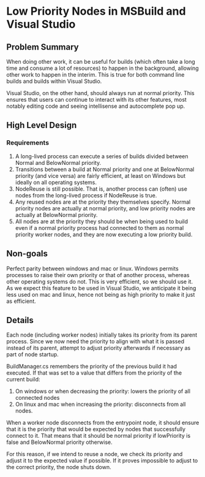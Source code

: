 
# Low Priority Nodes in MSBuild and Visual Studio

## Problem Summary

When doing other work, it can be useful for builds (which often take a long time and consume a lot of resources) to happen in the background, allowing other work to happen in the interim. This is true for both command line builds and builds within Visual Studio.

Visual Studio, on the other hand, should always run at normal priority. This ensures that users can continue to interact with its other features, most notably editing code and seeing intellisense and autocomplete pop up.

## High Level Design

### Requirements

1. A long-lived process can execute a series of builds divided between Normal and BelowNormal priority.
2. Transitions between a build at Normal priority and one at BelowNormal priority (and vice versa) are fairly efficient, at least on Windows but ideally on all operating systems.
3. NodeReuse is still possible. That is, another process can (often) use nodes from the long-lived process if NodeReuse is true.
4. Any reused nodes are at the priority they themselves specify. Normal priority nodes are actually at normal priority, and low priority nodes are actually at BelowNormal priority.
5. All nodes are at the priority they should be when being used to build even if a normal priority process had connected to them as normal priority worker nodes, and they are now executing a low priority build.

## Non-goals

Perfect parity between windows and mac or linux. Windows permits processes to raise their own priority or that of another process, whereas other operating systems do not. This is very efficient, so we should use it. As we expect this feature to be used in Visual Studio, we anticipate it being less used on mac and linux, hence not being as high priority to make it just as efficient.

## Details

Each node (including worker nodes) initially takes its priority from its parent process. Since we now need the priority to align with what it is passed instead of its parent, attempt to adjust priority afterwards if necessary as part of node startup.

BuildManager.cs remembers the priority of the previous build it had executed. If that was set to a value that differs from the priority of the current build:

1. On windows or when decreasing the priority: lowers the priority of all connected nodes
2. On linux and mac when increasing the priority: disconnects from all nodes.

When a worker node disconnects from the entrypoint node, it should ensure that it is the priority that would be expected by nodes that successfully connect to it. That means that it should be normal priority if lowPriority is false and BelowNormal priority otherwise.

For this reason, if we intend to reuse a node, we check its priority and adjust it to the expected value if possible. If it proves impossible to adjust to the correct priority, the node shuts down.
